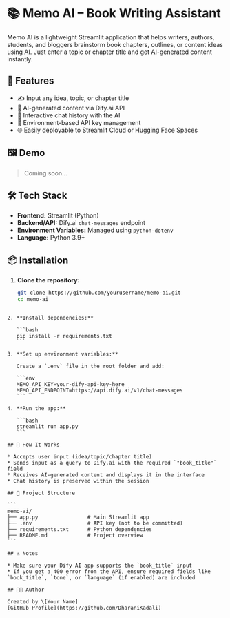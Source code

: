 # 📚 Memo AI – Book Writing Assistant

Memo AI is a lightweight Streamlit application that helps writers, authors, students, and bloggers brainstorm book chapters, outlines, or content ideas using AI. Just enter a topic or chapter title and get AI-generated content instantly.

## 🚀 Features

- ✍️ Input any idea, topic, or chapter title
- 🤖 AI-generated content via Dify.ai API
- 💬 Interactive chat history with the AI
- 🔐 Environment-based API key management
- 🌐 Easily deployable to Streamlit Cloud or Hugging Face Spaces

## 🖼️ Demo

> Coming soon...

## 🛠️ Tech Stack

- **Frontend:** Streamlit (Python)
- **Backend/API:** Dify.ai `chat-messages` endpoint
- **Environment Variables:** Managed using `python-dotenv`
- **Language:** Python 3.9+

## 📦 Installation

1. **Clone the repository:**

   ```bash
   git clone https://github.com/yourusername/memo-ai.git
   cd memo-ai
````

2. **Install dependencies:**

   ```bash
   pip install -r requirements.txt
   ```

3. **Set up environment variables:**

   Create a `.env` file in the root folder and add:

   ```env
   MEMO_API_KEY=your-dify-api-key-here
   MEMO_API_ENDPOINT=https://api.dify.ai/v1/chat-messages
   ```

4. **Run the app:**

   ```bash
   streamlit run app.py
   ```

## 🔑 How It Works

* Accepts user input (idea/topic/chapter title)
* Sends input as a query to Dify.ai with the required `"book_title"` field
* Receives AI-generated content and displays it in the interface
* Chat history is preserved within the session

## 📁 Project Structure

```
memo-ai/
├── app.py                # Main Streamlit app
├── .env                  # API key (not to be committed)
├── requirements.txt      # Python dependencies
├── README.md             # Project overview
```

## ⚠️ Notes

* Make sure your Dify AI app supports the `book_title` input
* If you get a 400 error from the API, ensure required fields like `book_title`, `tone`, or `language` (if enabled) are included

## 👩‍💻 Author

Created by \[Your Name]
[GitHub Profile](https://github.com/DharaniKadali)



